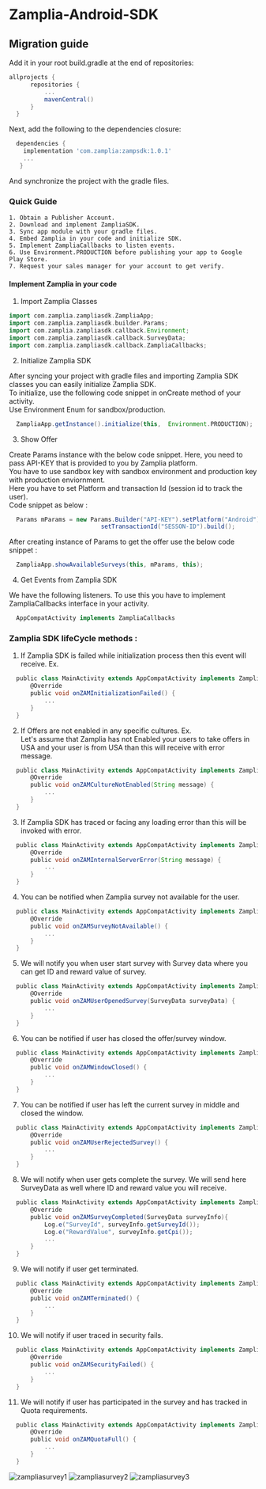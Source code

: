 # Zamplia-Android-SDK


## Migration guide

Add it in your root build.gradle at the end of repositories:


  ```groovy
  allprojects {
		repositories {
			...
			mavenCentral()
		}
	}
  ```
  Next, add the following to the dependencies closure:

  ```groovy
    dependencies {
      implementation 'com.zamplia:zampsdk:1.0.1'
      ...
     }
  ```

  And synchronize the project with the gradle files.

### Quick Guide

    1. Obtain a Publisher Account.
    2. Download and implement ZampliaSDK.
    3. Sync app module with your gradle files.
    4. Embed Zamplia in your code and initialize SDK.
    5. Implement ZampliaCallbacks to listen events.
    6. Use Environment.PRODUCTION before publishing your app to Google Play Store.
    7. Request your sales manager for your account to get verify.

#### Implement Zamplia in your code

1. Import Zamplia Classes


  ```groovy
  import com.zamplia.zampliasdk.ZampliaApp;
  import com.zamplia.zampliasdk.builder.Params;
  import com.zamplia.zampliasdk.callback.Environment;
  import com.zamplia.zampliasdk.callback.SurveyData;
  import com.zamplia.zampliasdk.callback.ZampliaCallbacks;
  ```


2. Initialize Zamplia SDK

After syncing your project with gradle files and importing Zamplia SDK classes you can easily initialize Zamplia SDK. <br/>To initialize, use the following code snippet in onCreate method of your activity. <br/>Use Environment Enum for sandbox/production.  


  ```groovy
    ZampliaApp.getInstance().initialize(this,  Environment.PRODUCTION);
  ```
    
3. Show Offer

Create Params instance with the below code snippet. Here, you need to pass API-KEY that is provided to you by Zamplia platform. <br/>You have to use sandbox key with sandbox environment and production key with production enviornment. <br/>Here you have to set Platform and transaction Id (session id to track the user). <br/>Code snippet as below :


  ```groovy
    Params mParams = new Params.Builder("API-KEY").setPlatform("Android").
                            setTransactionId("SESSON-ID").build();
  ```

After creating instance of Params to get the offer use the below code snippet : 


  ```groovy
    ZampliaApp.showAvailableSurveys(this, mParams, this);
  ```

4. Get Events from Zamplia SDK

We have the following listeners. To use this you have to implement ZampliaCallbacks interface in your activity.


  ```groovy
    AppCompatActivity implements ZampliaCallbacks
  ```

### Zamplia SDK lifeCycle methods : 

1. If Zamplia SDK is failed while initialization process then this event will receive. Ex.

  ```groovy
    public class MainActivity extends AppCompatActivity implements ZampliaCallbacks {
        @Override
        public void onZAMInitializationFailed() {
            ...
        }
    }
  ```

2. If Offers are not enabled in any specific cultures. Ex. <br/>Let's assume that Zamplia has not Enabled your users to take offers in USA and your user is from USA than this will receive with error message.


  ```groovy
    public class MainActivity extends AppCompatActivity implements ZampliaCallbacks {
        @Override
        public void onZAMCultureNotEnabled(String message) {
            ...
        }
    }
  ```

3. If Zamplia SDK has traced or facing any loading error than this will be invoked with error.

  ```groovy
    public class MainActivity extends AppCompatActivity implements ZampliaCallbacks {
        @Override
        public void onZAMInternalServerError(String message) {
            ...
        }
    }
  ```


4. You can be notified when Zamplia survey not available for the user.

  ```groovy
    public class MainActivity extends AppCompatActivity implements ZampliaCallbacks {
        @Override
        public void onZAMSurveyNotAvailable() {
            ...
        }
    }
  ```


5. We will notify you when user start survey with Survey data where you can get ID and reward value of survey.

  ```groovy
    public class MainActivity extends AppCompatActivity implements ZampliaCallbacks {
        @Override
        public void onZAMUserOpenedSurvey(SurveyData surveyData) {
            ...
        }
    }
  ```


6. You can be notified if user has closed the offer/survey window.

  ```groovy
    public class MainActivity extends AppCompatActivity implements ZampliaCallbacks {
        @Override
        public void onZAMWindowClosed() {
            ...
        }
    }
  ```


7. You can be notified if user has left the current survey in middle and closed the window.

  ```groovy
    public class MainActivity extends AppCompatActivity implements ZampliaCallbacks {
        @Override
        public void onZAMUserRejectedSurvey() {
            ...
        }
    }
  ```


8. We will notify when user gets complete the survey. We will send here SurveyData as well where ID and reward value you will receive.

  ```groovy
    public class MainActivity extends AppCompatActivity implements ZampliaCallbacks {
        @Override
        public void onZAMSurveyCompleted(SurveyData surveyInfo){
            Log.e("SurveyId", surveyInfo.getSurveyId());
            Log.e("RewardValue", surveyInfo.getCpi()); 
            ...
        }
    }
  ```


9. We will notify if user get terminated.

  ```groovy
    public class MainActivity extends AppCompatActivity implements ZampliaCallbacks {
        @Override
        public void onZAMTerminated() {
            ...
        }
    }
  ```


10. We will notify if user traced in security fails.

  ```groovy
    public class MainActivity extends AppCompatActivity implements ZampliaCallbacks {
        @Override
        public void onZAMSecurityFailed() {
            ...
        }
    }
  ```


11. We will notify if user has participated in the survey and has tracked in Quota requirements.

  ```groovy
    public class MainActivity extends AppCompatActivity implements ZampliaCallbacks {
        @Override
        public void onZAMQuotaFull() {
            ...
        }
    }
  ```

![zampliasurvey1](https://github.com/zamplia/zampsdk/assets/85386970/e4003a3b-717d-47c6-bc13-34ce96272397)
![zampliasurvey2](https://github.com/zamplia/zampsdk/assets/85386970/dc7ec1a3-b772-442e-bfc6-b102d81243ae)
![zampliasurvey3](https://github.com/zamplia/zampsdk/assets/85386970/d07dc631-6302-4e71-bbc8-d9e5abef9555)



